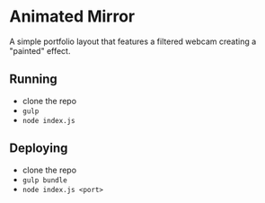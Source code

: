 # Animated Mirror

A simple portfolio layout that features a filtered webcam creating a "painted" effect.

## Running

* clone the repo
* `gulp`
* `node index.js`

## Deploying

* clone the repo
* `gulp bundle`
* `node index.js <port>`